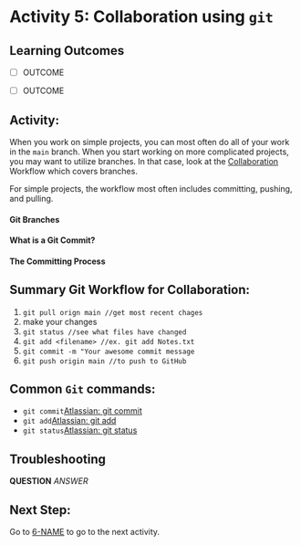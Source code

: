 # Activity 5: Collaboration using `git`

## Learning Outcomes
- [ ] OUTCOME
- [ ] OUTCOME



## Activity:
When you work on simple projects, you can most often do all of your work in the `main` branch. When you start working on 
more complicated projects, you may want to utilize branches. In that case, look at the [Collaboration]() Workflow which 
covers branches. 

For simple projects, the workflow most often includes committing, pushing, and pulling.

#### Git Branches


#### What is a Git Commit?


#### The Committing Process



## Summary Git Workflow for Collaboration:
1. `git pull orign main //get most recent chages` 
2. make your changes
3. `git status //see what files have changed` 
4. `git add <filename> //ex. git add Notes.txt`
5. `git commit -m "Your awesome commit message`
6. `git push origin main //to push to GitHub`

## Common `Git` commands:
- `git commit`[Atlassian: git commit](https://www.atlassian.com/git/tutorials/saving-changes/git-commit)
- `git add`[Atlassian: git add](https://www.atlassian.com/git/tutorials/saving-changes)
- `git status`[Atlassian: git status](https://www.atlassian.com/git/tutorials/inspecting-a-repository)

## Troubleshooting
**QUESTION** *ANSWER*


## Next Step:
Go to [6-NAME](./NAME) to go to the next activity.